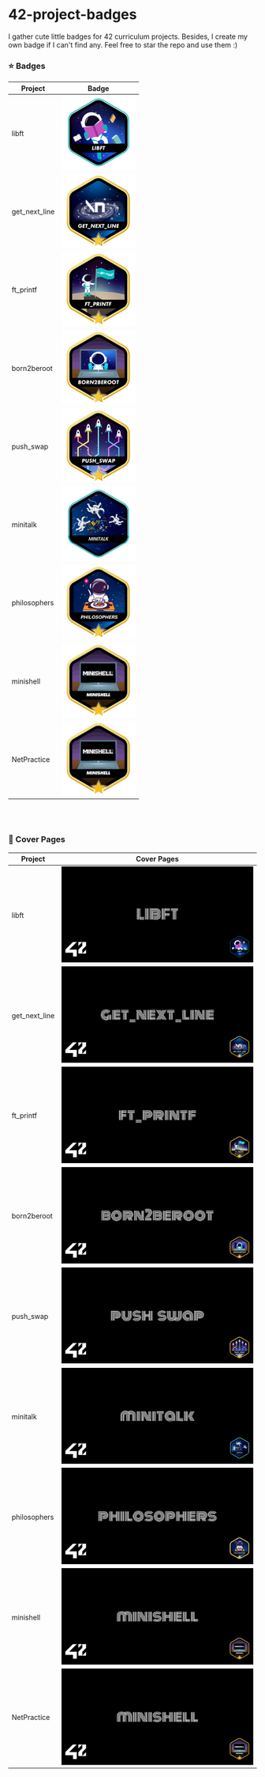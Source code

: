 # 42-project-badges
I gather cute little badges for 42 curriculum projects. Besides, I create my own badge if I can't find any. Feel free to star the repo and use them :)


### ⭐ Badges

| Project                | Badge                                                                                                                               |                                                                                                                          
| ------------------- | ----------------------------------------------------------------------------------------------------------------------------------- |
| libft          | ![Libft](./badges/libft.png)                         |
| get_next_line          | ![get_next_line](./badges/get_next_line.png)                         |
| ft_printf          | ![ft_printf](./badges/ft_printf.png)                         |
| born2beroot          | ![born2beroot](./badges/born2beroot.png)                         |
| push_swap          | ![push_swap](./badges/push_swap.png)                         |
| minitalk          | ![minitalk](./badges/minitalk.png)                         |
| philosophers          | ![philosophers](./badges/philosophers.png)                         |
| minishell          | ![minishell](./badges/minishell.png)                         |
| NetPractice          | ![minishell](./badges/minishell.png)                         |

</br></br>

### 🌠 Cover Pages

| Project                | Cover Pages                                                                                                                               |                                                                                                                          
| ------------------- | ----------------------------------------------------------------------------------------------------------------------------------- |
| libft          | ![Libft](./covers/libft_cover.png)                         |
| get_next_line          | ![get_next_line](./covers/get_next_line_cover.png)                         |
| ft_printf          | ![ft_printf](./covers/ft_printf_cover.png)                         |
| born2beroot          | ![born2beroot](./covers/born2beroot_cover.png)                         |
| push_swap          | ![push_swap](./covers/push_swap_cover.png)                         |
| minitalk          | ![minitalk](./covers/minitalk_cover.png)                         |
| philosophers          | ![philosophers](./covers/philosophers_cover.png)                         |
| minishell          | ![minishell](./covers/minishell_cover.png)                         |
| NetPractice          | ![minishell](./covers/minishell_cover.png)                         |

